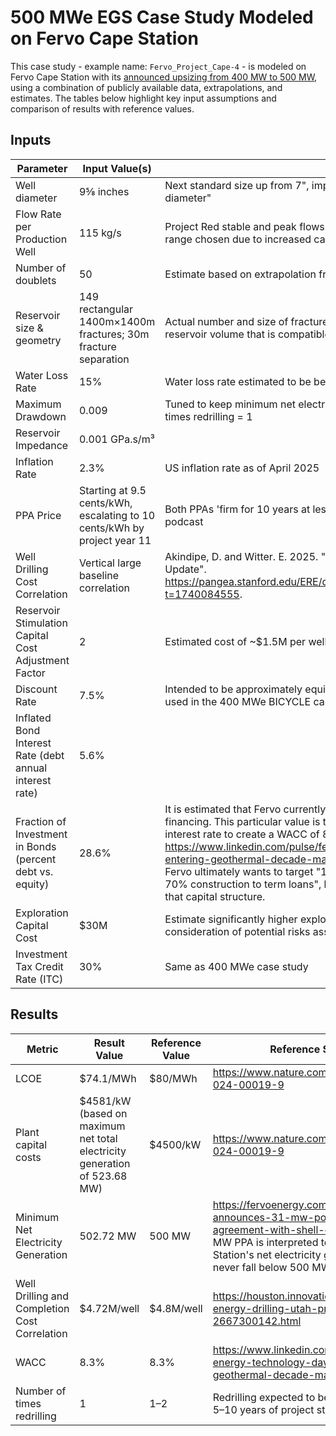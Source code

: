 # 500 MWe EGS Case Study Modeled on Fervo Cape Station

This case study - example name: `Fervo_Project_Cape-4` - is modeled
on Fervo Cape Station with
its [announced upsizing from 400 MW to 500 MW](https://fervoenergy.com/fervo-energy-announces-31-mw-power-purchase-agreement-with-shell-energy/),
using a combination of publicly available data, extrapolations, and estimates. The tables below highlight key input
assumptions and
comparison of results with reference values.

## Inputs

| Parameter                                                 | Input Value(s)                                                           | Source                                                                                                                                                                                                                                                                                                                                                                                                                                                                                                                          |
|-----------------------------------------------------------|--------------------------------------------------------------------------|---------------------------------------------------------------------------------------------------------------------------------------------------------------------------------------------------------------------------------------------------------------------------------------------------------------------------------------------------------------------------------------------------------------------------------------------------------------------------------------------------------------------------------|
| Well diameter                                             | 9⅝ inches                                                                | Next standard size up from 7", implied by announcement of "increasing casing diameter"                                                                                                                                                                                                                                                                                                                                                                                                                                          |
| Flow Rate per Production Well                             | 115 kg/s                                                                 | Project Red stable and peak flows: 93–120 kg/s. Estimate on higher end of range chosen due to increased casing diameter implying higher flow rates.                                                                                                                                                                                                                                                                                                                                                                             |
| Number of doublets                                        | 50                                                                       | Estimate based on extrapolation from Project Red                                                                                                                                                                                                                                                                                                                                                                                                                                                                                |
| Reservoir size & geometry                                 | 149 rectangular 1400m×1400m fractures; 30m fracture separation           | Actual number and size of fractures not known; inputs chosen to create reservoir volume that is compatible with required heat extraction profile.                                                                                                                                                                                                                                                                                                                                                                               |
| Water Loss Rate                                           | 15%                                                                      | Water loss rate estimated to be between 10 and 20%                                                                                                                                                                                                                                                                                                                                                                                                                                                                              |
| Maximum Drawdown                                          | 0.009                                                                    | Tuned to keep minimum net electricity generation ≥ 500 MWe and number of times redrilling = 1                                                                                                                                                                                                                                                                                                                                                                                                                                   |
| Reservoir Impedance                                       | 0.001 GPa.s/m³                                                           |                                                                                                                                                                                                                                                                                                                                                                                                                                                                                                                                 |
| Inflation Rate                                            | 2.3%                                                                     | US inflation rate as of April 2025                                                                                                                                                                                                                                                                                                                                                                                                                                                                                              |
| PPA Price                                                 | Starting at 9.5 cents/kWh, escalating to 10 cents/kWh by project year 11 | Both PPAs 'firm for 10 years at less than $100/MWh' estimate given in a podcast                                                                                                                                                                                                                                                                                                                                                                                                                                                 |
| Well Drilling Cost Correlation                            | Vertical large baseline correlation                                      | Akindipe, D. and Witter. E. 2025. "2025 Geothermal Drilling Cost Curves Update". https://pangea.stanford.edu/ERE/db/GeoConf/papers/SGW/2025/Akindipe.pdf?t=1740084555.                                                                                                                                                                                                                                                                                                                                                          |
| Reservoir Stimulation Capital Cost Adjustment Factor      | 2                                                                        | Estimated cost of ~$1.5M per well falls within typical range of $0.5–2M                                                                                                                                                                                                                                                                                                                                                                                                                                                         |
| Discount Rate                                             | 7.5%                                                                     | Intended to be approximately equivalent to the 8% inflated equity interest rate used in the 400 MWe BICYCLE case study (Fervo_Project_Cape-3)                                                                                                                                                                                                                                                                                                                                                                                   |
| Inflated Bond Interest Rate (debt annual interest rate)   | 5.6%                                                                     |                                                                                                                                                                                                                                                                                                                                                                                                                                                                                                                                 |
| Fraction of Investment in Bonds (percent debt vs. equity) | 28.6%                                                                    | It is estimated that Fervo currently has more equity financing than debt financing. This particular value is tuned  in conjunction with discount rate and interest rate to create a WACC of 8.3% per https://www.linkedin.com/pulse/fervo-energy-technology-day-2024-entering-geothermal-decade-matson-n4stc. Note that this source says that Fervo ultimately wants to target "15% sponsor equity, 15% bridge loan, and 70% construction to term loans", but this case study does not attempt to model that capital structure. |
| Exploration Capital Cost                                  | $30M                                                                     | Estimate significantly higher exploration costs than default correlation in consideration of potential risks associated with FOAK EGS projects                                                                                                                                                                                                                                                                                                                                                                                  |
| Investment Tax Credit Rate (ITC)                          | 30%                                                                      | Same as 400 MWe case study                                                                                                                                                                                                                                                                                                                                                                                                                                                                                                      |

## Results

| Metric                                        | Result Value                                                               | Reference Value | Reference Source                                                                                                                                                                                                      |
|-----------------------------------------------|----------------------------------------------------------------------------|-----------------|-----------------------------------------------------------------------------------------------------------------------------------------------------------------------------------------------------------------------|
| LCOE                                          | $74.1/MWh                                                                  | $80/MWh         | https://www.nature.com/articles/s44359-024-00019-9                                                                                                                                                                    |
| Plant capital costs                           | $4581/kW (based on maximum net total electricity generation  of 523.68 MW) | $4500/kW        | https://www.nature.com/articles/s44359-024-00019-9                                                                                                                                                                    |
| Minimum Net Electricity Generation            | 502.72 MW                                                                  | 500 MW          | https://fervoenergy.com/fervo-energy-announces-31-mw-power-purchase-agreement-with-shell-energy/. The 500 MW PPA is interpreted to mean that Cape Station's net electricity generation must never fall below 500 MWe. |
| Well Drilling and Completion Cost Correlation | $4.72M/well                                                                | $4.8M/well      | https://houston.innovationmap.com/fervo-energy-drilling-utah-project-2667300142.html                                                                                                                                  |
| WACC                                          | 8.3%                                                                       | 8.3%            | https://www.linkedin.com/pulse/fervo-energy-technology-day-2024-entering-geothermal-decade-matson-n4stc                                                                                                               |
| Number of times redrilling                    | 1                                                                          | 1–2             | Redrilling expected to be required within 5–10 years of project start                                                                                                                                                 |
